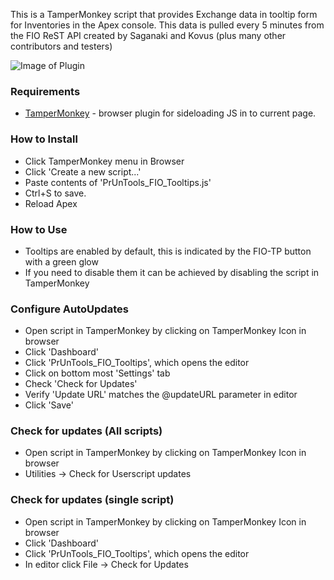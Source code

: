 This is a TamperMonkey script that provides Exchange data in tooltip form for Inventories in the Apex console.  This data is pulled every 5 minutes from the FIO ReST API created by Saganaki and Kovus (plus many other contributors and testers) 

![Image of Plugin](https://i.imgur.com/L1JyHwq.png)

### Requirements
* [TamperMonkey](https://www.tampermonkey.net/) - browser plugin for sideloading JS in to current page.

### How to Install
* Click TamperMonkey menu in Browser
* Click 'Create a new script...'
* Paste contents of 'PrUnTools_FIO_Tooltips.js'
* Ctrl+S to save.
* Reload Apex

### How to Use
* Tooltips are enabled by default, this is indicated by the FIO-TP button with a green glow
* If you need to disable them it can be achieved by disabling the script in TamperMonkey


### Configure AutoUpdates
* Open script in TamperMonkey by clicking on TamperMonkey Icon in browser
* Click 'Dashboard'
* Click 'PrUnTools_FIO_Tooltips', which opens the editor
* Click on bottom most 'Settings' tab
* Check 'Check for Updates'
* Verify 'Update URL' matches the @updateURL parameter in editor
* Click 'Save'

### Check for updates (All scripts)
* Open script in TamperMonkey by clicking on TamperMonkey Icon in browser
* Utilities -> Check for Userscript updates

### Check for updates (single script)
* Open script in TamperMonkey by clicking on TamperMonkey Icon in browser
* Click 'Dashboard'
* Click 'PrUnTools_FIO_Tooltips', which opens the editor
* In editor click File -> Check for Updates